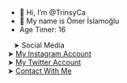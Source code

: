 - 👋 Hi, I’m @TrinsyCa
- 👤 My name is Ömer İslamoğlu
- Age Timer: 16

&nbsp;&nbsp;&nbsp;➤ Social Media<br>
➤ <a href="https://www.instagram.com/omer.islmoglu/" target="_blank">My Instagram Account</a><br>
➤ <a href="https://twitter.com/trinsyca" target="_blank">My Twitter Account</a><br>
➤ <a href="https://mail.google.com/mail/u/0/#inbox?compose=CllgCJZWxNtQSWJJLvznXSTvxJGGhxlRwSrpMMpMmBPWjGtcxzjVTMNqMbGlgwBfjKGccCjRblq" target="_blank">Contact With Me</a>
